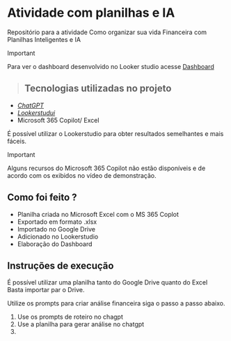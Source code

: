 # Atividade com planilhas e IA  
Repositório para a atividade Como organizar sua vida Financeira com Planilhas Inteligentes e IA

> [!IMPORTANT]
> Para ver o dashboard desenvolvido no Looker studio acesse
> [Dashboard](https://lookerstudio.google.com/reporting/cbfd22e2-fda4-468c-afa4-6d68483dbcb5)

> ## Tecnologias utilizadas no projeto  
- [_ChatGPT_](https://chatgpt.com)
- [_Lookerstudui_](https://lookerstudio.google.com/)
- Microsoft 365 Copilot/ Excel
  
É possível utilizar o Lookerstudio para obter resultados semelhantes e mais fáceis.  

> [!IMPORTANT]
> Alguns recursos do Microsoft 365 Copilot não estão disponíveis e de acordo com os exibidos no vídeo de demonstração.
  
## Como foi feito ?
- Planilha criada no Microsoft Excel com o MS 365 Coplot
- Exportado em formato .xlsx
- Importado no Google Drive
- Adicionado no Lookerstudio
- Elaboração do Dashboard


## Instruções de execução
É possível utilizar uma planilha tanto do Google Drive quanto do Excel  
Basta importar par o Drive.

Utilize os prompts para criar análise financeira siga o passo a passo abaixo.

1. Use os prompts de roteiro no chagpt
2. Use a planilha para gerar análise no chatgpt
3. 
